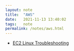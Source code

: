 ```yaml
---
layout: note
title:  "AWS"
date:   2021-11-13 13:40:02
tags:   note
permalink: /notes/aws.html
---
```


* [EC2 Linux Troubleshooting][aws-ssh-trouble]

[aws-ssh-trouble]: https://aws.amazon.com/de/premiumsupport/knowledge-center/ec2-linux-ssh-troubleshooting/
